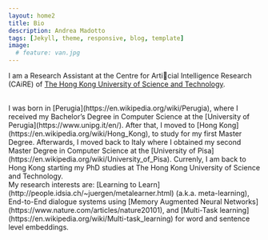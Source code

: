 ```yaml
---
layout: home2
title: Bio
description: Andrea Madotto
tags: [Jekyll, theme, responsive, blog, template]
image:
  # feature: van.jpg
---
```


I am a Research Assistant at the Centre for Articial Intelligence Research (CAiRE) of [The Hong Kong University of Science and Technology](www.ust.hk).

<br/>
I was born in [Perugia](https://en.wikipedia.org/wiki/Perugia), where I received my Bachelor’s Degree in Computer Science at the [University of Perugia](https://www.unipg.it/en/). After that, I moved to [Hong Kong](https://en.wikipedia.org/wiki/Hong_Kong), to study for my first Master Degree. Afterwards, I moved back to Italy  where I obtained my second Master Degree in Computer Science at the [University of Pisa](https://en.wikipedia.org/wiki/University_of_Pisa). Currenly, I am back to Hong Kong starting my PhD studies at The Hong Kong University of Science and Technology.  

<br/>
My research interests are: [Learning to Learn](http://people.idsia.ch/~juergen/metalearner.html) (a.k.a. meta-learning), End-to-End dialogue systems using [Memory Augmented Neural Networks](https://www.nature.com/articles/nature20101), and [Multi-Task learning](https://en.wikipedia.org/wiki/Multi-task_learning) for word and sentence level embeddings.



